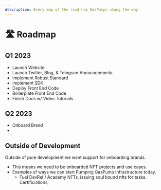 ```yaml
---
description: Every map of the road has GasPumps along the way
---
```


# 🛣 Roadmap

## Q1 2023

* Launch Website
* Launch Twitter, Blog, & Telegram Announcements
* Implement  Robust Standard
* Implement SDK
* Deploy Front End Code
* Boilerplate Front End Code
* Finish Docs w/ Video Tutorials

## Q2 2023

* Onboard Brand
*

## Outside of Development

Outside of pure development we want support for onboarding brands.

* This means we need to be onboarded NFT projects and use cases.
* Examples of ways we can start Pumping GasPump infrastructure today.
  * Fuel DevRel / Academy NFTs, issuing soul bound nfts for tasks. Certificiations,
